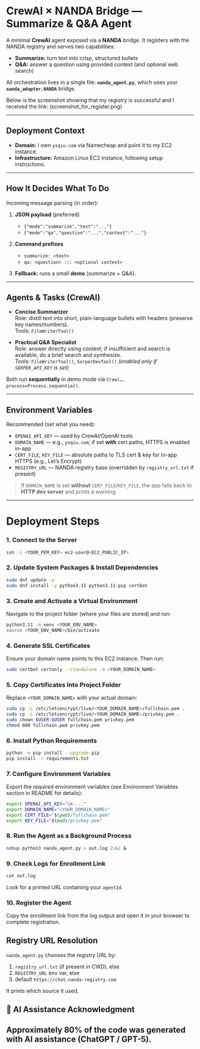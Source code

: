 # CrewAI × NANDA Bridge — Summarize & Q&A Agent

A minimal **CrewAI** agent exposed via a **NANDA** bridge. It registers with the NANDA registry and serves two capabilities:

- **Summarize:** turn text into crisp, structured bullets  
- **Q&A:** answer a question using provided context (and optional web search)

All orchestration lives in a single file: **`nanda_agent.py`**, which uses your **`nanda_adapter.NANDA`** bridge.

Below is the screenshot showing that my registry is successful and I received the link:
(screenshot_for_register.png)


---

## Deployment Context

- **Domain:** I own `ysqiu.com` via Namecheap and point it to my EC2 instance.  
- **Infrastructure:** Amazon Linux EC2 instance, following setup instructions.  

---

## How It Decides What To Do

Incoming message parsing (in order):

1. **JSON payload** (preferred)
   - `{"mode":"summarize","text":"..."}`
   - `{"mode":"qa","question":"...","context":"..."}`

2. **Command prefixes**
   - `summarize: <text>`
   - `qa: <question> ::: <optional context>`

3. **Fallback:** runs a small **demo** (summarize + Q&A).

---

## Agents & Tasks (CrewAI)

- **Concise Summarizer**  
  Role: distill text into short, plain-language bullets with headers (preserve key names/numbers).  
  Tools: `FileWriterTool()`

- **Practical Q&A Specialist**  
  Role: answer directly using context; if insufficient and search is available, do a brief search and synthesize.  
  Tools: `FileWriterTool()`, `SerperDevTool()` *(enabled only if `SERPER_API_KEY` is set)*

Both run **sequentially** in demo mode via `Crew(…, process=Process.sequential)`.

---

## Environment Variables

Recommended (set what you need):

- `OPENAI_API_KEY` — used by CrewAI/OpenAI tools   
- `DOMAIN_NAME` — e.g., `ysqiu.com`; if set **with** cert paths, HTTPS is enabled in-app  
- `CERT_FILE`, `KEY_FILE` — absolute paths to TLS cert & key for in-app HTTPS (e.g., Let’s Encrypt)  
- `REGISTRY_URL` — NANDA registry base (overridden by `registry_url.txt` if present)

> If `DOMAIN_NAME` is set **without** `CERT_FILE`/`KEY_FILE`, the app falls back to **HTTP dev server** and prints a warning.

---

# Deployment Steps

### 1. Connect to the Server
```bash
ssh -i <YOUR_PEM_KEY> ec2-user@<EC2_PUBLIC_IP>
```

### 2. Update System Packages & Install Dependencies
```bash
sudo dnf update -y
sudo dnf install -y python3.11 python3.11-pip certbot
```

### 3. Create and Activate a Virtual Environment
Navigate to the project folder (where your files are stored) and run:
```bash
python3.11 -m venv <YOUR_ENV_NAME>
source <YOUR_ENV_NAME>/bin/activate
```

### 4. Generate SSL Certificates
Ensure your domain name points to this EC2 instance. Then run:
```bash
sudo certbot certonly --standalone -d <YOUR_DOMAIN_NAME>
```

### 5. Copy Certificates Into Project Folder
Replace `<YOUR_DOMAIN_NAME>` with your actual domain:
```bash
sudo cp -L /etc/letsencrypt/live/<YOUR_DOMAIN_NAME>/fullchain.pem .
sudo cp -L /etc/letsencrypt/live/<YOUR_DOMAIN_NAME>/privkey.pem .
sudo chown $USER:$USER fullchain.pem privkey.pem
chmod 600 fullchain.pem privkey.pem
```

### 6. Install Python Requirements
```bash
python -m pip install --upgrade pip
pip install -r requirements.txt
```

### 7. Configure Environment Variables
Export the required environment variables (see Environment Variables section in README for details):
```bash
export OPENAI_API_KEY="sk-..."
export DOMAIN_NAME="<YOUR_DOMAIN_NAME>"
export CERT_FILE="$(pwd)/fullchain.pem"
export KEY_FILE="$(pwd)/privkey.pem"
```

### 8. Run the Agent as a Background Process
```bash
nohup python3 nanda_agent.py > out.log 2>&1 &
```

### 9. Check Logs for Enrollment Link
```bash
cat out.log
```
Look for a printed URL containing your `agentId`.

### 10. Register the Agent
Copy the enrollment link from the log output and open it in your browser to complete registration.


## Registry URL Resolution

`nanda_agent.py` chooses the registry URL by:
1. `registry_url.txt` (if present in CWD), else
2. `REGISTRY_URL` env var, else
3. default `https://chat.nanda-registry.com`

It prints which source it used.


## 🤖 AI Assistance Acknowledgment
Approximately **80% of the code was generated with AI assistance** (ChatGPT / GPT-5).  
---

